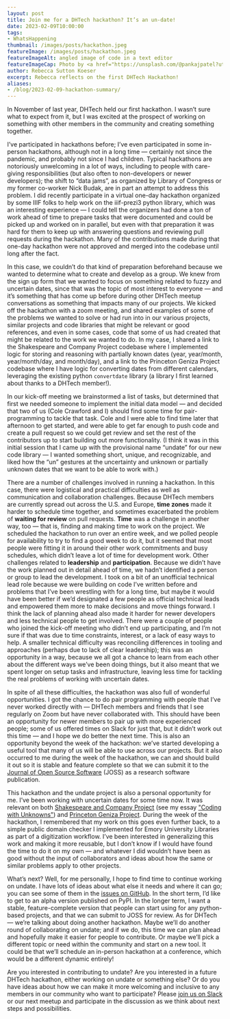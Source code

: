 ```yaml
---
layout: post
title: Join me for a DHTech hackathon? It’s an un-date!
date: 2023-02-09T10:00:00
tags:
- WhatsHappening
thumbnail: /images/posts/hackathon.jpeg
featureImage: /images/posts/hackathon.jpeg
featureImageAlt: angled image of code in a text editor
featureImageCap: Photo by <a href="https://unsplash.com/@pankajpatel?utm_source=unsplash&utm_medium=referral&utm_content=creditCopyText">Pankaj Patel</a> on <a href="https://unsplash.com/photos/_SgRNwAVNKw?utm_source=unsplash&utm_medium=referral&utm_content=creditCopyText">Unsplash</a>
author: Rebecca Sutton Koeser
excerpt: Rebecca reflects on the first DHTech Hackathon!
aliases:
- /blog/2023-02-09-hackathon-summary/
---
```


In November of last year, DHTech held our first hackathon. I wasn’t sure what to expect from it, but I was excited at the prospect of working on something with other members in the community and creating something together.

I’ve participated in hackathons before; I’ve even participated in some in-person hackathons, although not in a long time — certainly not since the pandemic, and probably not since I had children. Typical hackathons are notoriously unwelcoming in a lot of ways, including to people with care-giving responsibilities (but also often to non-developers or newer developers); the shift to “data jams”, as organized by Library of Congress or my former co-worker Nick Budak, are in part an attempt to address this problem.  I did recently participate in a virtual one-day hackathon organized by some IIIF folks to help work on the iiif-prezi3 python library, which was an interesting experience — I could tell the organizers had done a ton of work ahead of time to prepare tasks that were documented and could be picked up and worked on in parallel, but even with that preparation it was hard for them to keep up with answering questions and reviewing pull requests during the hackathon. Many of the contributions made during that one-day hackathon were not approved and merged into the codebase until long after the fact.

In this case, we couldn’t do that kind of preparation beforehand because we wanted to determine what to create and develop as a group. We knew from the sign up form that we wanted to focus on something related to fuzzy and uncertain dates, since that was the topic of most interest to everyone — and it’s something that has come up before during other DHTech meetup conversations as something that impacts many of our projects.  We kicked off the hackathon with a zoom meeting, and shared examples of some of the problems we wanted to solve or had run into in our various projects, similar projects and code libraries that might be relevant or good references, and even in some cases, code that some of us had created that might be related to the work we wanted to do. In my case, I  shared a link to the Shakespeare and Company Project codebase where I implemented logic for storing and reasoning with partially known dates (year, year/month, year/month/day, and month/day), and a link to the Princeton Geniza Project codebase where I have logic for converting dates from different calendars, leveraging the existing python `convertdate` library (a library I first learned about thanks to a DHTech member!).

In our kick-off meeting we brainstormed a list of tasks, but determined that first we needed someone to implement the initial data model — and decided that two of us (Cole Crawford and I) should find some time for pair-programming to tackle that task. Cole and I were able to find time later that afternoon to get started, and were able to get far enough to push code and create a pull request so we could get review and set the rest of the contributors up to start building out more functionality. (I think it was in this initial session that I came up with the provisional name “undate” for our new code library — I wanted something short, unique, and recognizable, and liked how the “un” gestures at the uncertainty and unknown or partially unknown dates that we want to be able to work with.)

There are a number of challenges involved in running a hackathon. In this case, there were logistical and practical difficulties as well as communication and collaboration challenges. Because DHTech members are currently spread out across the U.S. and Europe, **time zones** made it harder to schedule time together, and sometimes exacerbated the problem of **waiting for review** on pull requests.  **Time** was a challenge in another way, too — that is, finding and making time to work on the project. We scheduled the hackathon to run over an entire week, and we polled people for availability to try to find a good week to do it, but it seemed that most people were fitting it in around their other work commitments and busy schedules, which didn’t leave a lot of time for development work.  Other challenges related to **leadership** and **participation**. Because we didn’t have the work planned out in detail ahead of time, we hadn’t identified a person or group to lead the development. I took on a bit of an unofficial technical lead role because we were building on code I’ve written before and problems that I’ve been wrestling with for a long time, but maybe it would have been better if we’d designated a few people as official technical leads and empowered them more to make decisions and move things forward. I think the lack of planning ahead also made it harder for newer developers and less technical people to get involved. There were a couple of people who joined the kick-off meeting who didn’t end up participating, and I’m not sure if that was due to time constraints, interest, or a lack of easy ways to help. A smaller technical difficulty was reconciling differences in tooling and approaches (perhaps due to lack of clear leadership); this was an opportunity in a way, because we all got a chance to learn from each other about the different ways we’ve been doing things, but it also meant that we spent longer on setup tasks and infrastructure, leaving less time for tackling the real problems of working with uncertain dates. 

In spite of all these difficulties, the hackathon was also full of wonderful opportunities. I got the chance to do pair programming with people that I’ve never worked directly with — DHTech members and friends that I see regularly on Zoom but have never collaborated with. This should have been an opportunity for newer members to pair up with more experienced people; some of us offered times on Slack for just that, but it didn’t work out this time — and I hope we do better the next time. This is also an opportunity beyond the week of the hackathon: we’ve started developing a useful tool that many of us will be able to use across our projects. But it also occurred to me during the week of the hackathon, we can and should build it out so it is stable and feature complete so that we can submit it to the [Journal of Open Source Software](https://joss.theoj.org/) (JOSS) as a research software publication.  

This hackathon and the undate project is also a personal opportunity for me. I’ve been working with uncertain dates for some time now. It was relevant on both [Shakespeare and Company Project](https://shakespeareandco.princeton.edu/) (see my essay ["Coding with Unknowns"](https://cdh.princeton.edu/updates/2019/12/05/coding-unknowns/)) and [Princeton Geniza Project](https://geniza.princeton.edu/). During the week of the hackathon, I remembered that my work on this goes even further back, to a simple public domain checker I implemented for Emory University Libraries as part of a digitization workflow. I’ve been interested in generalizing this work and making it more reusable, but I don’t know if I would have found the time to do it on my own — and whatever I did wouldn’t have been as good without the input of collaborators and ideas about how the same or similar problems apply to other projects. 

What’s next?  Well, for me personally, I hope to find time to continue working on undate. I have lots of ideas about what else it needs and where it can go; you can see some of them in the [issues on GitHub](https://github.com/dh-tech/undate-python/issues). In the short term, I’d like to get to an alpha version published on PyPI. In the longer term, I want a stable, feature-complete version that people can start using for any python-based projects, and that we can submit to JOSS for review. As for DHTech — we’re talking about doing another hackathon. Maybe we’ll do another round of collaborating on undate; and if we do, this time we can plan ahead and hopefully make it easier for people to contribute. Or maybe we’ll pick a different topic or need within the community and start on a new tool. It could be that we’ll schedule an in-person hackathon at a conference, which would be a different dynamic entirely!  

Are you interested in contributing to undate? Are you interested in a future DHTech hackathon, either working on undate or something else? Or do you have ideas about how we can make it more welcoming and inclusive to any members in our community who want to participate? Please [join us on Slack](/join) or our next meetup and participate in the discussion as we think about next steps and possibilities.
